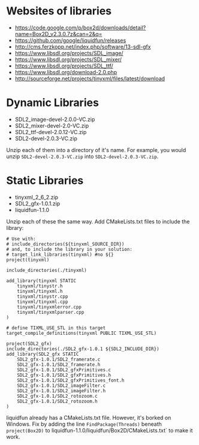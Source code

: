 # Websites of libraries
- https://code.google.com/p/box2d/downloads/detail?name=Box2D_v2.3.0.7z&can=2&q=
- https://github.com/google/liquidfun/releases
- http://cms.ferzkopp.net/index.php/software/13-sdl-gfx
- https://www.libsdl.org/projects/SDL_image/
- https://www.libsdl.org/projects/SDL_mixer/
- https://www.libsdl.org/projects/SDL_ttf/
- https://www.libsdl.org/download-2.0.php
- http://sourceforge.net/projects/tinyxml/files/latest/download

# Dynamic Libraries
- SDL2_image-devel-2.0.0-VC.zip
- SDL2_mixer-devel-2.0-VC.zip
- SDL2_ttf-devel-2.0.12-VC.zip
- SDL2-devel-2.0.3-VC.zip

Unzip each of them into a directory of it's name. For example, you would unzip `SDL2-devel-2.0.3-VC.zip` into `SDL2-devel-2.0.3-VC.zip`.

# Static Libraries
- tinyxml_2_6_2.zip
- SDL2_gfx-1.0.1.zip
- liquidfun-1.1.0

Unzip each of these the same way.
Add CMakeLists.txt files to include the library:

```
# Use with:
# include_directories(${tinyxml_SOURCE_DIR})
# and, to include the library in your solution:
# target_link_libraries(tinyxml) #no ${}
project(tinyxml)

include_directories(./tinyxml)

add_library(tinyxml STATIC
	tinyxml/tinystr.h
	tinyxml/tinyxml.h
	tinyxml/tinystr.cpp
	tinyxml/tinyxml.cpp
	tinyxml/tinyxmlerror.cpp
	tinyxml/tinyxmlparser.cpp
)

# define TIXML_USE_STL in this target
target_compile_definitions(tinyxml PUBLIC TIXML_USE_STL)
```

```
project(SDL2_gfx)
include_directories(./SDL2_gfx-1.0.1 ${SDL2_INCLUDE_DIR})
add_library(SDL2_gfx STATIC
	SDL2_gfx-1.0.1/SDL2_framerate.c
	SDL2_gfx-1.0.1/SDL2_framerate.h
	SDL2_gfx-1.0.1/SDL2_gfxPrimitives.c
	SDL2_gfx-1.0.1/SDL2_gfxPrimitives.h
	SDL2_gfx-1.0.1/SDL2_gfxPrimitives_font.h
	SDL2_gfx-1.0.1/SDL2_imageFilter.c
	SDL2_gfx-1.0.1/SDL2_imageFilter.h
	SDL2_gfx-1.0.1/SDL2_rotozoom.c
	SDL2_gfx-1.0.1/SDL2_rotozoom.h
)
```

liquidfun already has a CMakeLists.txt file. However, it's borked on Windows.
Fix by adding the line `FindPackage(Threads)` beneath `project(Box2D)` to 
liquidfun-1.1.0/liquidfun/Box2D/CMakeLists.txt` to make it work.

